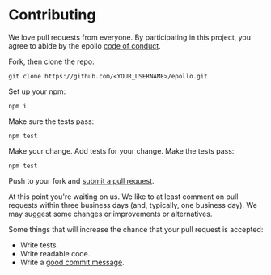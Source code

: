 # Contributing

We love pull requests from everyone. By participating in this project, you
agree to abide by the epollo [code of conduct].

[code of conduct]: https://github.com/MartinKondor/epollo/blob/master/CODE_OF_CONDUCT.md

Fork, then clone the repo:

    git clone https://github.com/<YOUR_USERNAME>/epollo.git

Set up your npm:

    npm i

Make sure the tests pass:

    npm test

Make your change. Add tests for your change. Make the tests pass:

    npm test

Push to your fork and [submit a pull request][pr].

[pr]: https://github.com/MartinKondor/epollo/blob/master/PULL_REQUEST_TEMPLATE.md

At this point you're waiting on us. We like to at least comment on pull requests
within three business days (and, typically, one business day). We may suggest
some changes or improvements or alternatives.

Some things that will increase the chance that your pull request is accepted:

* Write tests.
* Write readable code.
* Write a [good commit message][commit].

[commit]: http://tbaggery.com/2008/04/19/a-note-about-git-commit-messages.html
